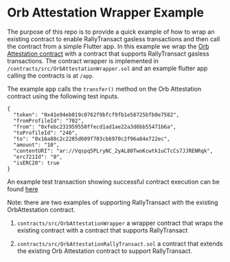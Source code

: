 # Orb Attestation Wrapper Example

The purpose of this repo is to provide a quick example of how to wrap an existing contract to enable RallyTransact gasless transactions and then call the contract from a simple Flutter app. In this example we wrap the [Orb Attestation contract](https://amoy.polygonscan.com/address/0xC3CA7A773AE5B3FA974c6333e65AC468088A4B73) with a contract that supports RallyTransact gasless transactions. The contract wrapper is implemented in `/contracts/src/OrbAttestationWrapper.sol` and an example flutter app calling the contracts is at `/app`.

The example app calls the `transfer()` method on the Orb Attestation contract using the following test inputs.

```
{
  "token": "0x41e94eb019c0762f9bfcf9fb1e58725bfb0e7582",
  "fromProfileId": "702",
  "from": "0xfebc231959550ffecd1ad1ae22a3d6bb55471b6a",
  "toProfileId": "246",
  "to": "0x16a88c2c2285d609f703cb6970c2f96a84e722ec",
  "amount": "10",
  "contentURI": "ar://Vqspq5PLryNC_2yAL80TwoKcwtk1uCTcCs7JJRENRqk",
  "erc721Id": "0",
  "isERC20": true
}
```

An example test transaction showing successful contract execution can be found [here](https://amoy.polygonscan.com/tx/0xf2c4d403424a7d2702c322f4c3a9a46083a13c4994ad221f6032099b75463d40)

Note: there are two examples of supporting RallyTransact with the existing OrbAttestation contract.

1. `contracts/src/OrbAttestationWrapper` a wrapper contract that wraps the existing contract with a contract that supports RallyTransact

2. `contracts/src/OrbAttestationRallyTransact.sol` a contract that extends the existing Orb Attestation contract to support RallyTransact.
